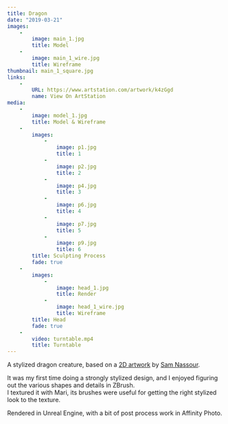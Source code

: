 ```yaml
---
title: Dragon
date: "2019-03-21"
images:
    -
        image: main_1.jpg
        title: Model
    -
        image: main_1_wire.jpg
        title: Wireframe
thumbnail: main_1_square.jpg
links:
    -
        URL: https://www.artstation.com/artwork/k4zGgd
        name: View On ArtStation
media:
    -
        image: model_1.jpg
        title: Model & Wireframe
    -
        images:
            -
                image: p1.jpg
                title: 1
            -
                image: p2.jpg
                title: 2
            -
                image: p4.jpg
                title: 3
            -
                image: p6.jpg
                title: 4
            -
                image: p7.jpg
                title: 5
            -
                image: p9.jpg
                title: 6
        title: Sculpting Process
        fade: true
    -
        images:
            -
                image: head_1.jpg
                title: Render
            -
                image: head_1_wire.jpg
                title: Wireframe
        title: Head
        fade: true
    -
        video: turntable.mp4
        title: Turntable
---
```

A stylized dragon creature, based on a [2D artwork](https://www.instagram.com/p/BoL7ysilHQe/) by [Sam Nassour](https://samnassour.com/).
<!--more-->
It was my first time doing a strongly stylized design, and I enjoyed figuring out the various shapes and details in ZBrush.  
I textured it with Mari, its brushes were useful for getting the right stylized look to the texture.

Rendered in Unreal Engine, with a bit of post process work in Affinity Photo.